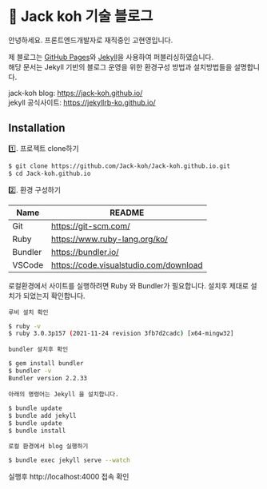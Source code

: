 # 🌈 Jack koh 기술 블로그

안녕하세요. 프론트엔드개발자로 재직중인 고현영입니다.

제 블로그는 [GitHub Pages](https://pages.github.com/)와 [Jekyll](https://jekyllrb.com/)을 사용하여 퍼블리싱하였습니다.  
해당 문서는 Jekyll 기반의 블로그 운영을 위한 환경구성 방법과 설치방법들을 설명합니다.

jack-koh blog: https://jack-koh.github.io/  
jekyll 공식사이트: https://jekyllrb-ko.github.io/

## Installation

1️⃣. 프로젝트 clone하기

```sh
$ git clone https://github.com/Jack-koh/Jack-koh.github.io.git
$ cd Jack-koh.github.io
```

2️⃣. 환경 구성하기

| Name    | README                                 |
| ------- | -------------------------------------- |
| Git     | https://git-scm.com/                   |
| Ruby    | https://www.ruby-lang.org/ko/          |
| Bundler | https://bundler.io/                    |
| VSCode  | https://code.visualstudio.com/download |

로컬환경에서 사이트를 실행하려면 Ruby 와 Bundler가 필요합니다.
설치후 제대로 설치가 되었는지 확인합니다.

`루비 설치 확인`

```sh
$ ruby -v
$ ruby 3.0.3p157 (2021-11-24 revision 3fb7d2cadc) [x64-mingw32]
```

`bundler 설치후 확인`

```sh
$ gem install bundler
$ bundler -v
Bundler version 2.2.33
```

`아래의 명령어는 Jekyll 을 설치합니다.`

```sh
$ bundle update
$ bundle add jekyll
$ bundle update
$ bundle install
```

`로컬 환경에서 blog 실행하기`

```sh
$ bundle exec jekyll serve --watch
```

실행후 http://localhost:4000 접속 확인
